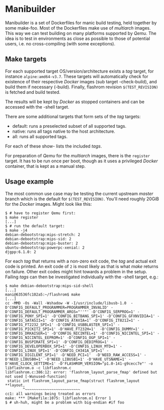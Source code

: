 Manibuilder
===========

Manibuilder is a set of Dockerfiles for manic build testing, held
together by some make-foo. Most of the Dockerfiles make use of
*multiarch* images. This way we can test building on many platforms
supported by *Qemu*. The idea is to test in environments as close
as possible to those of potential users, i.e. no cross-compiling
(with some exceptions).

Make targets
------------

For each supported target OS/version/architecture exists a *tag*
target, for instance `alpine:amd64-v3.7`. These targets will
automatically check for existence of their respective *Docker*
images (sub target <tag>-check-build), and build them if necessary
(<tag>-build). Finally, flashrom revision `$(TEST_REVISION)` is
fetched and build tested.

The results will be kept by *Docker* as stopped containers and
can be accessed with the <tag>-shell target.

There are some additional targets that form sets of the *tag*
targets:

* default:  runs a preselected subset of all supported tags.
* native:   runs all tags native to the host architecture.
* all:      runs all supported tags.

For each of these show-<set> lists the included *tags*.

For preparation of *Qemu* for the *multiarch* images, there is the
`register` target. It has to be run once per boot, though as it
uses a privileged *Docker* container, that is kept as a manual step.

Usage example
-------------

The most common use case may be testing the current upstream
*master* branch which is the default for `$(TEST_REVISION)`.
You'll need roughly 20GiB for the *Docker* images. Might look
like this:

    $ # have to register Qemu first:
    $ make register
    [...]
    $ # run the default target:
    $ make -j4
    debian-debootstrap:mips-stretch: 2
    debian-debootstrap:mips-sid: 2
    debian-debootstrap:mips-buster: 2
    ubuntu-debootstrap:powerpc-xenial: 2
    djgpp:6.1.0: 2

For each *tag* that returns with a non-zero exit code, the *tag*
and actual exit code is printed. An exit code of `2` is most likely
as that is what *make* returns on failure. Other exit codes might
hint towards a problem in the setup. Failing *tags* can then be
investigated individually with the <tag>-shell target, e.g.:

    $ make debian-debootstrap:mips-sid-shell
    [...]
    mani@63536fc102a5:~/flashrom$ make
    [...]
    cc -MMD -Os -Wall -Wshadow -W -I/usr/include/libusb-1.0  -D'CONFIG_DEFAULT_PROGRAMMER=PROGRAMMER_INVALID' -D'CONFIG_DEFAULT_PROGRAMMER_ARGS="''"' -D'CONFIG_SERPROG=1' -D'CONFIG_PONY_SPI=1' -D'CONFIG_BITBANG_SPI=1' -D'CONFIG_GFXNVIDIA=1' -D'CONFIG_SATASII=1' -D'CONFIG_ATAVIA=1' -D'CONFIG_IT8212=1' -D'CONFIG_FT2232_SPI=1' -D'CONFIG_USBBLASTER_SPI=1' -D'CONFIG_PICKIT2_SPI=1' -D'HAVE_FT232H=1'  -D'CONFIG_DUMMY=1' -D'CONFIG_DRKAISER=1' -D'CONFIG_NICINTEL=1' -D'CONFIG_NICINTEL_SPI=1' -D'CONFIG_NICINTEL_EEPROM=1' -D'CONFIG_OGP_SPI=1' -D'CONFIG_BUSPIRATE_SPI=1' -D'CONFIG_DEDIPROG=1' -D'CONFIG_DEVELOPERBOX_SPI=1' -D'CONFIG_LINUX_MTD=1' -D'CONFIG_LINUX_SPI=1' -D'CONFIG_CH341A_SPI=1' -D'CONFIG_DIGILENT_SPI=1' -D'NEED_PCI=1'  -D'NEED_RAW_ACCESS=1' -D'NEED_LIBUSB0=1' -D'NEED_LIBUSB1=1' -D'HAVE_UTSNAME=1' -D'HAVE_CLOCK_GETTIME=1' -D'FLASHROM_VERSION="p1.0-141-g9cecc7e"' -o libflashrom.o -c libflashrom.c
    libflashrom.c:386:12: error: 'flashrom_layout_parse_fmap' defined but not used [-Wunused-function]
     static int flashrom_layout_parse_fmap(struct flashrom_layout **layout,
            ^~~~~~~~~~~~~~~~~~~~~~~~~~
    cc1: all warnings being treated as errors
    make: *** [Makefile:1075: libflashrom.o] Error 1
    $ # uh-huh, might be a problem with big-endian #if foo
